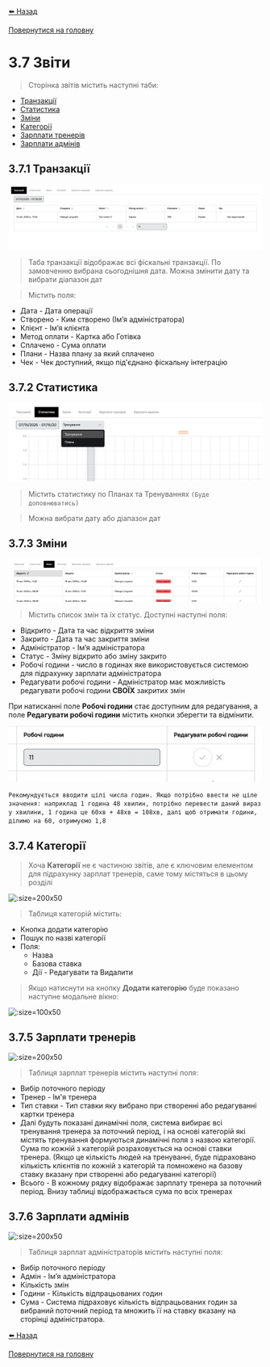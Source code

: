 <a href="javascript:void(0)" onclick="history.back()">⬅️ Назад</a>

[Повернутися на головну](/)

# 3.7 Звіти

> Сторінка звітів містить наступні таби:

- [Транзакції](#_371-Транзакції)
- [Статистика](#_372-Статистика)
- [Зміни](#_373-Зміни)
- [Категорії](#_374-Категорії)
- [Зарплати тренерів](#_375-Зарплати-тренерів)
- [Зарплати адмінів](#_376-Зарплати-адмінів)

## 3.7.1 Транзакції

![](../_media/report-transactions.png ':size=200x50')

> Таба транзакції відображає всі фіскальні транзакції. По замовченню вибрана сьогоднішня дата. Можна змінити дату та вибрати діапазон дат

> Містить поля:

- Дата - Дата операції
- Створено - Ким створено (Імʼя адміністратора)
- Клієнт - Імʼя клієнта
- Метод оплати - Картка або Готівка
- Сплачено - Сума оплати
- Плани - Назва плану за який сплачено
- Чек - Чек доступний, якщо під'єднано фіскальну інтеграцію

## 3.7.2 Статистика

![](../_media/reports-chart.png ':size=200x50')

> Містить статистику по Планах та Тренуваннях ```(Буде доповнюватись)```

> Можна вибрати дату або діапазон дат


## 3.7.3 Зміни

![](../_media/reports-shifts-1.png ':size=200x50')

> Містить список змін та їх статус. Доступні наступні поля:

- Відкрито - Дата та час відкриття зміни
- Закрито - Дата та час закриття зміни
- Адміністратор - Імʼя адміністратора
- Статус - Зміну відкрито або зміну закрито
- Робочі години - число в годинах яке використовується системою для підрахунку зарплати адміністратора
- Редагувати робочі години - Адміністратор має можливість редагувати робочі години **СВОЇХ** закритих змін

При натисканні поле **Робочі години** стає доступним для редагування, а поле **Редагувати робочі години** містить кнопки зберегти та відмінити.

![](../_media/reports-shifts-2.png ':size=200x50')

```Рекомундується вводити цілі числа годин. Якщо потрібно ввести не ціле значення: наприклад 1 година 48 хвилин, потрібно перевести даний вираз у хвилини, 1 година це 60хв + 48хв = 108хв, далі щоб отримати години, ділимо на 60, отримуємо 1,8```

## 3.7.4 Категорії

> Хоча **Категорії** не є частиною звітів, але є ключовим елементом для підрахунку зарплат тренерів, саме тому містяться в цьому розділі

![](../_media/reports-cat-1.png ':size=200x50')

> Таблиця категорій містить:

- Кнопка додати категорію
- Пошук по назві категорії
- Поля:
    - Назва
    - Базова ставка
    - Дії - Редагувати та Видалити

> Якщо натиснути на кнопку **Додати категорію** буде показано наступне модальне вікно:

![](../_media/reports-cat-2.png ':size=100x50')

## 3.7.5 Зарплати тренерів

![](../_media/reports-coach-salary.png ':size=200x50')

> Таблиця зарплат тренерів містить наступні поля:

- Вибір поточного періоду
- Тренер - Ім'я тренера
- Тип ставки - Тип ставки яку вибрано при створенні або редагуванні картки тренера
- Далі будуть показані динамічні поля, система вибирає всі тренування тренера за поточний період, і на основі категорій які містять тренування формуються динамічні поля з назвою категорії. Сума по кожній з категорій розраховується на основі ставки тренера. (Якщо це кількість людей на тренуванні, буде підраховано кількість клієнтів по кожній з категорій та помножено на базову ставку вказану при створенні або редагуванні категорії)
- Всього - В кожному рядку відображає зарплату тренера за поточний період. Внизу таблиці відображається сума по всіх тренерах

## 3.7.6 Зарплати адмінів

![](../_media/reports-admin-salary.png ':size=200x50')

> Таблиця зарплат адміністраторів містить наступні поля:

- Вибір поточного періоду
- Адмін - Імʼя адміністратора
- Кількість змін
- Години - Кількість відпрацьованих годин
- Сума - Система підраховує кількість відпрацьованих годин за вибраний поточний період та множить її на ставку вказану на сторінці адміністратора.


<a href="javascript:void(0)" onclick="history.back()">⬅️ Назад</a>

[Повернутися на головну](/)

